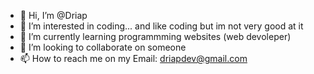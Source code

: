 - 👋 Hi, I’m @Driap
- 👀 I’m interested in coding... and like coding but im not very good at it
- 🌱 I’m currently learning programmming websites (web devoleper)
- 💞️ I’m looking to collaborate on someone 
- 📫 How to reach me on my Email: driapdev@gmail.com

<!---
Driap/Driap is a ✨ special ✨ repository because its `README.md` (this file) appears on your GitHub profile.
You can click the Preview link to take a look at your changes.
--->
